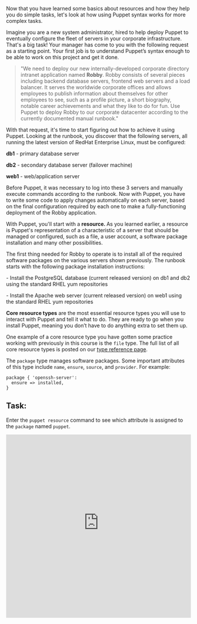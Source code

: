 <p>Now that you have learned some basics about resources and how they help you do simple tasks, let's look at how using Puppet syntax works for more complex tasks.</p>
<p class="p1">Imagine you are a new system administrator, hired to help deploy Puppet to eventually configure the fleet of servers in your corporate infrastructure. That's a big task! Your manager has come to you with the following request as a starting point. Your first job is to understand Puppet&rsquo;s syntax enough to be able to work on this project and get it done.&nbsp;</p> 
<blockquote>
<p class="p2">"We need to deploy our new internally-developed corporate directory intranet application named <strong>Robby</strong>. Robby consists of several pieces including backend database servers, frontend web servers and a load balancer. It serves the worldwide corporate offices and allows employees to publish information about themselves for other employees to see, such as a profile picture, a short biography, notable career achievements and what they like to do for fun. Use Puppet to deploy Robby to our corporate datacenter according to the currently documented manual runbook."</p>
</blockquote>
<p class="p2">With that request, it's time to start figuring out how to achieve it using Puppet. Looking at the runbook, you discover that the following servers, all running the latest version of RedHat Enterprise Linux, must be configured:</p>
<p class="p2"><strong>db1</strong> - primary database server</p>
<p class="p1"><strong>db2</strong> - secondary database server (failover machine)</p>
<p class="p1"><strong>web1</strong> - web/application server</p>
<p class="p2">Before Puppet, it was necessary to log into these 3 servers and manually execute commands according to the runbook. Now with Puppet, you have to write some code to apply changes automatically on each server, based on the final configuration required by each one to make a fully-functioning deployment of the Robby application.</p>
<p class="p2"><span class="s1">With Puppet,&nbsp;you'll start with&nbsp;a <strong>resource. </strong>As you learned earlier, a</span>&nbsp;resource is Puppet's representation of a characteristic of a server that should be managed or configured, such as a file, a user account<span class="s1">, a software package installation and many other possibilities.<span class="Apple-converted-space">&nbsp;</span></span></p>
<p>The first thing needed for Robby to operate is to install all of the required software packages on the various servers shown previously. The runbook starts with the following package installation instructions:</p>
<p class="p2">- Install the PostgreSQL database (current released version) on db1 and db2 using the standard RHEL yum repositories</p>
<p class="p1">- Install the Apache web server (current released version) on web1 using the standard RHEL yum repositories</p>
<p><strong>Core resource types</strong> are the most essential resource types you will use to interact with Puppet and tell it what to do. They are ready to go when you install Puppet, meaning you don&rsquo;t have to do anything extra to set them up.</p>
<p>One example of a core resource type you have gotten some practice working with previously in this course is the <code>file</code> type. The full list of all core resource types is posted on our <a href="https://puppet.com/docs/puppet/5.3/type.html" target="_blank">type reference page</a>.&nbsp;</p>
<p id="toc_1">The <code>package</code> type manages software packages. Some important attributes of this type include <code>name</code>, <code>ensure</code>, <code>source</code>, and <code>provider</code>. For example:</p>
<div>
<pre><code class="language-none">package { 'openssh-server':
  ensure =&gt; installed,
}</code></pre>
</div>
<h2 id="toc_2">Task:</h2>
<p>Enter the <code>puppet resource</code> command to see which attribute is assigned to the <code>package</code> named <code>puppet</code>.</p>
<p><iframe src="https://magicbox.classroom.puppet.com/resources/exploring_package" width="100%" height="500px" frameborder="0"></iframe></p>
